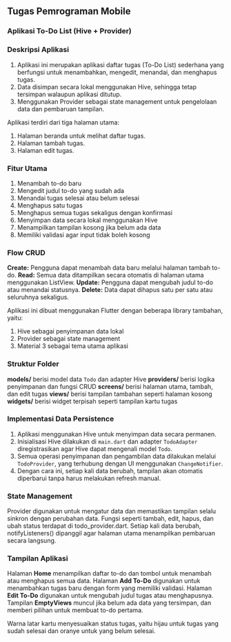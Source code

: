 ## Tugas Pemrograman Mobile
### Aplikasi To-Do List (Hive + Provider)

### Deskripsi Aplikasi
1. Aplikasi ini merupakan aplikasi daftar tugas (To-Do List) sederhana yang berfungsi untuk menambahkan, mengedit, menandai, dan menghapus tugas.
2. Data disimpan secara lokal menggunakan Hive, sehingga tetap tersimpan walaupun aplikasi ditutup.
3. Menggunakan Provider sebagai state management untuk pengelolaan data dan pembaruan tampilan.

Aplikasi terdiri dari tiga halaman utama:
1. Halaman beranda untuk melihat daftar tugas.
2. Halaman tambah tugas.
3. Halaman edit tugas.

### Fitur Utama
1. Menambah to-do baru
2. Mengedit judul to-do yang sudah ada
3. Menandai tugas selesai atau belum selesai
4. Menghapus satu tugas
5. Menghapus semua tugas sekaligus dengan konfirmasi
6. Menyimpan data secara lokal menggunakan Hive
7. Menampilkan tampilan kosong jika belum ada data
8. Memiliki validasi agar input tidak boleh kosong

### Flow CRUD
**Create:** Pengguna dapat menambah data baru melalui halaman tambah to-do.
**Read:** Semua data ditampilkan secara otomatis di halaman utama menggunakan ListView.
**Update:** Pengguna dapat mengubah judul to-do atau menandai statusnya.
**Delete:** Data dapat dihapus satu per satu atau seluruhnya sekaligus.

Aplikasi ini dibuat menggunakan Flutter dengan beberapa library tambahan, yaitu:
1. Hive sebagai penyimpanan data lokal
2. Provider sebagai state management
3. Material 3 sebagai tema utama aplikasi

### Struktur Folder
**models/** berisi model data `Todo` dan adapter Hive
**providers/** berisi logika penyimpanan dan fungsi CRUD
**screens/** berisi halaman utama, tambah, dan edit tugas
**views/** berisi tampilan tambahan seperti halaman kosong
**widgets/** berisi widget terpisah seperti tampilan kartu tugas

### Implementasi Data Persistence
1. Aplikasi menggunakan Hive untuk menyimpan data secara permanen.
2. Inisialisasi Hive dilakukan di `main.dart` dan adapter `TodoAdapter` diregistrasikan agar Hive dapat mengenali model `Todo`.
3. Semua operasi penyimpanan dan pengambilan data dilakukan melalui `TodoProvider`, yang terhubung dengan UI menggunakan `ChangeNotifier`.
4. Dengan cara ini, setiap kali data berubah, tampilan akan otomatis diperbarui tanpa harus melakukan refresh manual.

### State Management
Provider digunakan untuk mengatur data dan memastikan tampilan selalu sinkron dengan perubahan data.
Fungsi seperti tambah, edit, hapus, dan ubah status terdapat di todo_provider.dart.
Setiap kali data berubah, notifyListeners() dipanggil agar halaman utama menampilkan pembaruan secara langsung.


### Tampilan Aplikasi
Halaman **Home** menampilkan daftar to-do dan tombol untuk menambah atau menghapus semua data.
Halaman **Add To-Do** digunakan untuk menambahkan tugas baru dengan form yang memiliki validasi.
Halaman **Edit To-Do** digunakan untuk mengubah judul tugas atau menghapusnya.
Tampilan **EmptyViews** muncul jika belum ada data yang tersimpan, dan memberi pilihan untuk membuat to-do pertama.

Warna latar kartu menyesuaikan status tugas, yaitu hijau untuk tugas yang sudah selesai dan oranye untuk yang belum selesai.